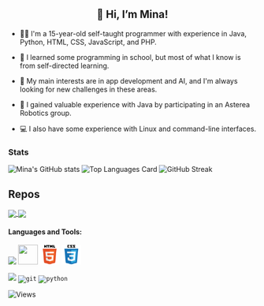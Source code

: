 <h2 align="center">👋 Hi, I’m Mina!</h2>

- 🧑‍💻 I'm a 15-year-old self-taught programmer with experience in Java, Python, HTML, CSS, JavaScript, and PHP.

- 🏫 I learned some programming in school, but most of what I know is from self-directed learning.

- 📱 My main interests are in app development and AI, and I'm always looking for new challenges in these areas.

- 🤖 I gained valuable experience with Java by participating in an Asterea Robotics group.

- 💻 I also have some experience with Linux and command-line interfaces.

### Stats
![Mina's GitHub stats](https://github-readme-stats.vercel.app/api?username=MinaGirgis2000&show_icons=true&theme=rose_pine&hide_border=true)
![Top Languages Card](https://github-readme-stats.vercel.app/api/top-langs/?username=MinaGirgis2000&layout=compact&theme=radical&hide_border=true)
![GitHub Streak](https://github-readme-streak-stats.herokuapp.com?user=MinaGirgis2000&theme=radical&hide_border=true)

## Repos

<a href="https://github.com/MinaGirgis2000/CalculatorApp">
  <img align="center" src="https://github-readme-stats.vercel.app/api/pin/?username=MinaGirgis2000&repo=calculatorapp&theme=rose_pine&hide_border=true" />
</a>
<a href="https://github.com/MinaGirgis2000/PyGPACalculator">
  <img align="center" src="https://github-readme-stats.vercel.app/api/pin/?username=MinaGirgis2000&repo=pygpacalculator&theme=rose_pine&hide_border=true" />
</a>

#### Languages and Tools:

<a><code><img height="40" src="https://upload.wikimedia.org/wikipedia/en/thumb/3/30/Java_programming_language_logo.svg/1200px-Java_programming_language_logo.svg.png"></code></a>
<a><code><img height="40" width="40" src="https://raw.githubusercontent.com/shinokada/shinokada/master/assets/javascript.png"></code></a>
<a><code><img src="https://raw.githubusercontent.com/devicons/devicon/master/icons/html5/html5-original-wordmark.svg" alt="html5" width="40" height="40"/></code></a>
<a><code><img src="https://raw.githubusercontent.com/devicons/devicon/master/icons/css3/css3-original-wordmark.svg" alt="css3" width="40" height="40"/></code></a>
<!--<a><code><img height="40" src="https://raw.githubusercontent.com/shinokada/shinokada/master/assets/php.png"></code></a>-->
<a><code><img height="40" src="https://cdn.freebiesupply.com/logos/large/2x/visual-studio-code-logo-png-transparent.png"></code></a>
<a><code><img src="https://www.vectorlogo.zone/logos/git-scm/git-scm-icon.svg" alt="git" width="40" height="40"/></code></a>
<a><code><img src="https://cdn3.iconfinder.com/data/icons/logos-and-brands-adobe/512/267_Python-512.png" alt="python" width="40" height="40"/></code></a>

![Views](https://komarev.com/ghpvc/?username=MinaGirgis2000)

